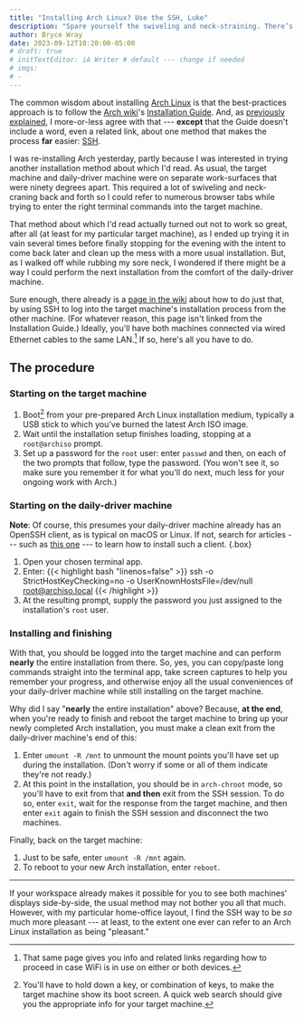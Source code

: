 ```yaml
---
title: "Installing Arch Linux? Use the SSH, Luke"
description: "Spare yourself the swiveling and neck-straining. There’s a much less painful way to work through the Arch installation process."
author: Bryce Wray
date: 2023-09-12T10:20:00-05:00
# draft: true
# initTextEditor: iA Writer # default --- change if needed
# imgs:
# -
---
```


The common wisdom about installing [Arch Linux](https://archlinux.org) is that the best-practices approach is to follow the [Arch wiki](https://wiki.archlinux.org)'s [Installation Guide](https://wiki.archlinux.org/title/Installation_Guide). And, as [previously explained](/posts/2023/08/distro-dancing-amid-some-linux-drama/#update-2023-09-05), I more-or-less agree with that --- **except** that the Guide doesn't include a word, even a related link, about one method that makes the process **far** easier: [SSH](https://www.ssh.com/academy/ssh).

<!--more-->

I was re-installing Arch yesterday, partly because I was interested in trying another installation method about which I'd read. As usual, the target machine and daily-driver machine were on separate work-surfaces that were ninety degrees apart. This required a lot of swiveling and neck-craning back and forth so I could refer to numerous browser tabs while trying to enter the right terminal commands into the target machine.

That method about which I'd read actually turned out not to work so great, after all (at least for my particular target machine), as I ended up trying it in vain several times before finally stopping for the evening with the intent to come back later and clean up the mess with a more usual installation. But, as I walked off while rubbing my sore neck, I wondered if there might be a way I could perform the next installation from the comfort of the daily-driver machine.

Sure enough, there already is a [page in the wiki](https://wiki.archlinux.org/title/Install_Arch_Linux_via_SSH) about how to do just that, by using SSH to log into the target machine's installation process from the other machine. (For whatever reason, this page isn't linked from the Installation Guide.) Ideally, you'll have both machines connected via wired Ethernet cables to the same LAN.[^wireless] If so, here's all you have to do.

[^wireless]: That same page gives you info and related links regarding how to proceed in case WiFi is in use on either or both devices.

## The procedure

### Starting on the target machine

1. Boot[^boot] from your pre-prepared Arch Linux installation medium, typically a USB stick to which you've burned the latest Arch ISO image.
2. Wait until the installation setup finishes loading, stopping at a `root@archiso` prompt.
3. Set up a password for the `root` user: enter `passwd` and then, on each of the two prompts that follow, type the password. (You won't see it, so make sure you remember it for what you'll do next, much less for your ongoing work with Arch.)

[^boot]: You'll have to hold down a key, or combination of keys, to make the target machine show its boot screen. A quick web search should give you the appropriate info for your target machine.

### Starting on the daily-driver machine

**Note**: Of course, this presumes your daily-driver machine already has an OpenSSH client, as is typical on macOS or Linux. If not, search for articles --- such as [this one](https://www.howtogeek.com/311287/how-to-connect-to-an-ssh-server-from-windows-macos-or-linux/) --- to learn how to install such a client.
{.box}

1. Open your chosen terminal app.
2. Enter:
{{< highlight bash "linenos=false" >}}
ssh -o StrictHostKeyChecking=no -o UserKnownHostsFile=/dev/null root@archiso.local
{{< /highlight >}}
3. At the resulting prompt, supply the password you just assigned to the installation's `root` user.

### Installing and finishing

With that, you should be logged into the target machine and can perform **nearly** the entire installation from there. So, yes, you can copy/paste long commands straight into the terminal app, take screen captures to help you remember your progress, and otherwise enjoy all the usual conveniences of your daily-driver machine while still installing on the target machine.

Why did I say "**nearly** the entire installation" above? Because, **at the end**, when you're ready to finish and reboot the target machine to bring up your newly completed Arch installation, you must make a clean exit from the daily-driver machine's end of this:

1. Enter `umount -R /mnt` to unmount the mount points you'll have set up during the installation. (Don't worry if some or all of them indicate they're not ready.)
2. At this point in the installation, you should be in `arch-chroot` mode, so you'll have to exit from that **and then** exit from the SSH session. To do so, enter `exit`, wait for the response from the target machine, and then enter `exit` again to finish the SSH session and disconnect the two machines.

Finally, back on the target machine:

1. Just to be safe, enter `umount -R /mnt` again.
2. To reboot to your new Arch installation, enter `reboot`.

----

If your workspace already makes it possible for you to see both machines' displays side-by-side, the usual method may not bother you all that much. However, with my particular home-office layout, I find the SSH way to be *so* much more pleasant --- at least, to the extent one ever can refer to an Arch Linux installation as being "pleasant."

